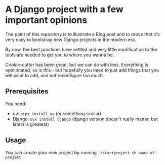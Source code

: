 # A Django project with a few important opinions

The point of this repository is to illustrate a Blog post and to prove that it's very easy to bootstrap new Django projects in the modern era.

By now, the best practices have settled and very little modification to the tools are needed to get you to where you wanna be.

Cookie-cutter has been great, but we can do with less. Everything is opinionated, so is this - but hopefully you need to just add things that you will want to add, and not reconfigure too much.

## Prerequisites

You need:

* uv: `pipx install uv` (or something similar)
* Django: `uvx install django` (django version doesn't really matter, but latest is greatest)

## Usage

You can create your new project by running `./startproject.sh name-of-project`
